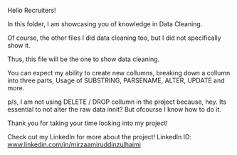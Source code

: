 Hello Recruiters! 

In this folder, I am showcasing you of knowledge in Data Cleaning. 

Of course, the other files I did data cleaning too, but I did not specifically show it. 

Thus, this file will be the one to show data cleaning. 

You can expect my ability to create new collumns, breaking down a collumn into three parts, 
Usage of SUBSTRING, PARSENAME, ALTER, UPDATE and more. 

p/s, I am not using DELETE / DROP collumn in the project because, hey. Its essential to not alter the raw data innit? 
But ofcourse I know how to do it. 

Thank you for taking your time looking into my project! 

Check out my LinkedIn for more about the project! 
  LinkedIn ID: www.linkedin.com/in/mirzaamiruddinzulhaimi
